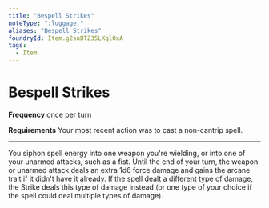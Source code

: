 ```yaml
---
title: "Bespell Strikes"
noteType: ":luggage:"
aliases: "Bespell Strikes"
foundryId: Item.g2suBTZ35LKqlOxA
tags:
  - Item
---
```


# Bespell Strikes

**Frequency** once per turn

**Requirements** Your most recent action was to cast a non-cantrip spell.

* * *

You siphon spell energy into one weapon you're wielding, or into one of your unarmed attacks, such as a fist. Until the end of your turn, the weapon or unarmed attack deals an extra 1d6 force damage and gains the arcane trait if it didn't have it already. If the spell dealt a different type of damage, the Strike deals this type of damage instead (or one type of your choice if the spell could deal multiple types of damage).
